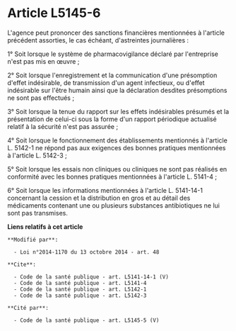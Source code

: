 # Article L5145-6

L'agence peut prononcer des sanctions financières mentionnées à l'article précédent assorties, le cas échéant, d'astreintes
journalières : 

1° Soit lorsque le système de pharmacovigilance déclaré par l'entreprise n'est pas mis en œuvre ; 

2° Soit lorsque l'enregistrement et la communication d'une présomption d'effet indésirable, de transmission d'un agent
infectieux, ou d'effet indésirable sur l'être humain ainsi que la déclaration desdites présomptions ne sont pas effectués ; 

3° Soit lorsque la tenue du rapport sur les effets indésirables présumés et la présentation de celui-ci sous la forme d'un
rapport périodique actualisé relatif à la sécurité n'est pas assurée ; 

4° Soit lorsque le fonctionnement des établissements mentionnés à l'article L. 5142-1 ne répond pas aux exigences des bonnes
pratiques mentionnées à l'article L. 5142-3 ; 

5° Soit lorsque les essais non cliniques ou cliniques ne sont pas réalisés en conformité avec les bonnes pratiques
mentionnées à l'article L. 5141-4 ; 

6° Soit lorsque les informations mentionnées à l'article L. 5141-14-1 concernant la cession et la distribution en gros et au
détail des médicaments contenant une ou plusieurs substances antibiotiques ne lui sont pas transmises.

**Liens relatifs à cet article**

	**Modifié par**:

	  - Loi n°2014-1170 du 13 octobre 2014 - art. 48

	**Cite**:

	  - Code de la santé publique - art. L5141-14-1 (V)
	  - Code de la santé publique - art. L5141-4
	  - Code de la santé publique - art. L5142-1
	  - Code de la santé publique - art. L5142-3

	**Cité par**:

	  - Code de la santé publique - art. L5145-5 (V)
